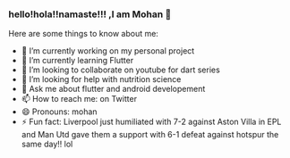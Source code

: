 ### hello!hola!!namaste!!! ,I am Mohan 👋


Here are some things to know about me:

- 🔭 I’m currently working on my personal project 
- 🌱 I’m currently learning Flutter 
- 👯 I’m looking to collaborate on youtube for dart series
- 🤔 I’m looking for help with nutrition science
- 💬 Ask me about flutter and android developement
- 📫 How to reach me: on Twitter 
- 😄 Pronouns: mohan
- ⚡ Fun fact: Liverpool just humiliated with 7-2 against Aston Villa in EPL and Man Utd gave them a support with 6-1 defeat against hotspur the same day!! lol
